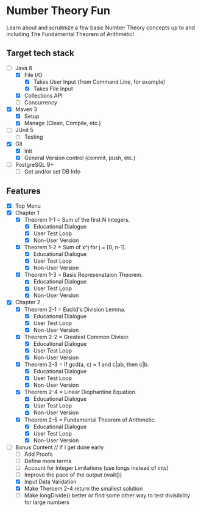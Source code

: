 # Number Theory Fun
Learn about and scruitnize a few basic Number Theory concepts up to and including The Fundamental Theorem of Arithmetic!

## Target tech stack
- [ ] Java 8
  - [x] File I/O
    - [x] Takes User Input (from Command Line, for example)
    - [x] Takes File Input
  - [x] Collections API
  - [ ] Concurrency
- [x] Maven 3
  - [x] Setup
  - [x] Manage (Clean, Compile, etc.)
- [ ] JUnit 5
  - [ ] Testing
- [x] Git
  - [x] Init
  - [x] General Version control (commit, push, etc.)
- [ ] PostgreSQL 9+
  - [ ] Get and/or set DB Info

## Features
- [x] Top Menu
- [x] Chapter 1
  - [x] Theorem 1-1 = Sum of the first N Integers.
    - [x] Educational Dialogue
    - [x] User Test Loop
    - [x] Non-User Version
  - [x] Theorem 1-2 = Sum of x^j for j = [0, n-1].
    - [x] Educational Dialogue
    - [x] User Test Loop
    - [x] Non-User Version
  - [x] Theorem 1-3 = Basis Represenataion Theorem.
    - [x] Educational Dialogue
    - [x] User Test Loop
    - [x] Non-User Version
- [x] Chapter 2
  - [x] Theorem 2-1 = Euclid's Division Lemma.
    - [x] Educational Dialogue
    - [x] User Test Loop
    - [x] Non-User Version
  - [x] Theorem 2-2 = Greatest Common Divisor.
    - [x] Educational Dialogue
    - [x] User Test Loop
    - [x] Non-User Version
  - [x] Theorem 2-3 = If gcd(a, c) = 1 and c|ab, then c|b.
    - [x] Educational Dialogue
    - [x] User Test Loop
    - [x] Non-User Version
  - [x] Theorem 2-4 = Linear Diophantine Equation.
    - [x] Educational Dialogue
    - [x] User Test Loop
    - [x] Non-User Version
  - [x] Theorem 2-5 = Fundamental Theorem of Arithmetic.
    - [x] Educational Dialogue
    - [x] User Test Loop
    - [x] Non-User Version
- [ ] Bonus Content // If I get done early
  - [ ] Add Proofs
  - [ ] Define more terms
  - [ ] Account for Integer Limitations (use longs instead of ints)
  - [ ] Improve the pace of the output (wait())
  - [x] Input Data Validation
  - [x] Make Theroem 2-4 return the smallest solution
  - [ ] Make longDivide() better or find some other way to test divisibility for large numbers